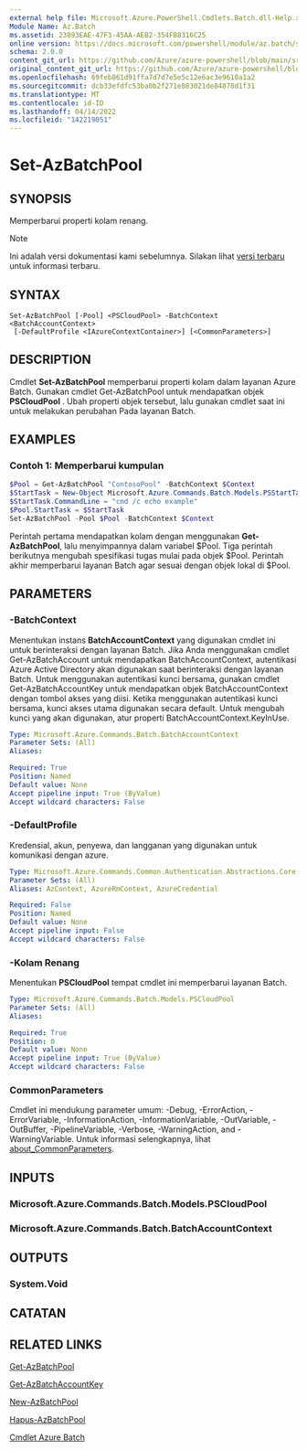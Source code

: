 ```yaml
---
external help file: Microsoft.Azure.PowerShell.Cmdlets.Batch.dll-Help.xml
Module Name: Az.Batch
ms.assetid: 23893EAE-47F3-45AA-AEB2-354FB8316C25
online version: https://docs.microsoft.com/powershell/module/az.batch/set-azbatchpool
schema: 2.0.0
content_git_url: https://github.com/Azure/azure-powershell/blob/main/src/Batch/Batch/help/Set-AzBatchPool.md
original_content_git_url: https://github.com/Azure/azure-powershell/blob/main/src/Batch/Batch/help/Set-AzBatchPool.md
ms.openlocfilehash: 69feb861d91ffa7d7d7e5e5c12e6ac3e9610a1a2
ms.sourcegitcommit: dcb33efdfc53ba0b2f271e883021de84878d1f31
ms.translationtype: MT
ms.contentlocale: id-ID
ms.lasthandoff: 04/14/2022
ms.locfileid: "142219051"
---
```

# Set-AzBatchPool

## SYNOPSIS
Memperbarui properti kolam renang.

> [!NOTE]
>Ini adalah versi dokumentasi kami sebelumnya. Silakan lihat [versi terbaru](/powershell/module/az.batch/set-azbatchpool) untuk informasi terbaru.

## SYNTAX

```
Set-AzBatchPool [-Pool] <PSCloudPool> -BatchContext <BatchAccountContext>
 [-DefaultProfile <IAzureContextContainer>] [<CommonParameters>]
```

## DESCRIPTION
Cmdlet **Set-AzBatchPool** memperbarui properti kolam dalam layanan Azure Batch.
Gunakan cmdlet Get-AzBatchPool untuk mendapatkan objek **PSCloudPool** .
Ubah properti objek tersebut, lalu gunakan cmdlet saat ini untuk melakukan perubahan Pada layanan Batch.

## EXAMPLES

### Contoh 1: Memperbarui kumpulan
```powershell
$Pool = Get-AzBatchPool "ContosoPool" -BatchContext $Context
$StartTask = New-Object Microsoft.Azure.Commands.Batch.Models.PSStartTask
$StartTask.CommandLine = "cmd /c echo example"
$Pool.StartTask = $StartTask
Set-AzBatchPool -Pool $Pool -BatchContext $Context
```

Perintah pertama mendapatkan kolam dengan menggunakan **Get-AzBatchPool**, lalu menyimpannya dalam variabel $Pool.
Tiga perintah berikutnya mengubah spesifikasi tugas mulai pada objek $Pool.
Perintah akhir memperbarui layanan Batch agar sesuai dengan objek lokal di $Pool.

## PARAMETERS

### -BatchContext
Menentukan instans **BatchAccountContext** yang digunakan cmdlet ini untuk berinteraksi dengan layanan Batch.
Jika Anda menggunakan cmdlet Get-AzBatchAccount untuk mendapatkan BatchAccountContext, autentikasi Azure Active Directory akan digunakan saat berinteraksi dengan layanan Batch. Untuk menggunakan autentikasi kunci bersama, gunakan cmdlet Get-AzBatchAccountKey untuk mendapatkan objek BatchAccountContext dengan tombol akses yang diisi. Ketika menggunakan autentikasi kunci bersama, kunci akses utama digunakan secara default. Untuk mengubah kunci yang akan digunakan, atur properti BatchAccountContext.KeyInUse.

```yaml
Type: Microsoft.Azure.Commands.Batch.BatchAccountContext
Parameter Sets: (All)
Aliases:

Required: True
Position: Named
Default value: None
Accept pipeline input: True (ByValue)
Accept wildcard characters: False
```

### -DefaultProfile
Kredensial, akun, penyewa, dan langganan yang digunakan untuk komunikasi dengan azure.

```yaml
Type: Microsoft.Azure.Commands.Common.Authentication.Abstractions.Core.IAzureContextContainer
Parameter Sets: (All)
Aliases: AzContext, AzureRmContext, AzureCredential

Required: False
Position: Named
Default value: None
Accept pipeline input: False
Accept wildcard characters: False
```

### -Kolam Renang
Menentukan **PSCloudPool** tempat cmdlet ini memperbarui layanan Batch.

```yaml
Type: Microsoft.Azure.Commands.Batch.Models.PSCloudPool
Parameter Sets: (All)
Aliases:

Required: True
Position: 0
Default value: None
Accept pipeline input: True (ByValue)
Accept wildcard characters: False
```

### CommonParameters
Cmdlet ini mendukung parameter umum: -Debug, -ErrorAction, -ErrorVariable, -InformationAction, -InformationVariable, -OutVariable, -OutBuffer, -PipelineVariable, -Verbose, -WarningAction, and -WarningVariable. Untuk informasi selengkapnya, lihat [about_CommonParameters](http://go.microsoft.com/fwlink/?LinkID=113216).

## INPUTS

### Microsoft.Azure.Commands.Batch.Models.PSCloudPool

### Microsoft.Azure.Commands.Batch.BatchAccountContext

## OUTPUTS

### System.Void

## CATATAN

## RELATED LINKS

[Get-AzBatchPool](./Get-AzBatchPool.md)

[Get-AzBatchAccountKey](./Get-AzBatchAccountKey.md)

[New-AzBatchPool](./New-AzBatchPool.md)

[Hapus-AzBatchPool](./Remove-AzBatchPool.md)

[Cmdlet Azure Batch](/powershell/module/Az.Batch/)
